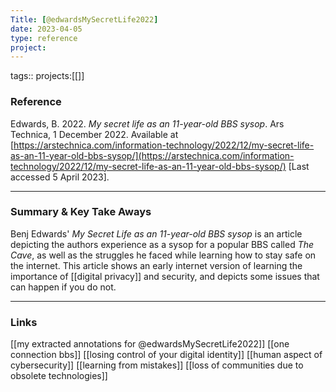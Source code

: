 ```yaml
---
Title: [@edwardsMySecretLife2022]
date: 2023-04-05
type: reference
project:
---
```


tags::
projects:[[]]

### Reference 

Edwards, B. 2022. _My secret life as an 11-year-old BBS sysop_. Ars Technica, 1 December 2022. Available at [https://arstechnica.com/information-technology/2022/12/my-secret-life-as-an-11-year-old-bbs-sysop/](https://arstechnica.com/information-technology/2022/12/my-secret-life-as-an-11-year-old-bbs-sysop/) [Last accessed 5 April 2023].


---

### Summary & Key Take Aways

Benj Edwards' *My Secret Life as an 11-year-old BBS sysop* is an article depicting the authors experience as a sysop for a popular BBS called *The Cave*, as well as the struggles he faced while learning how to stay safe on the internet. This article shows an early internet version of learning the importance of [[digital privacy]] and security, and depicts some issues that can happen if you do not. 

--- 

### Links
[[my extracted annotations for @edwardsMySecretLife2022]]
[[one connection bbs]]
[[losing control of your digital identity]]
[[human aspect of cybersecurity]]
[[learning from mistakes]]
[[loss of communities due to obsolete technologies]]
